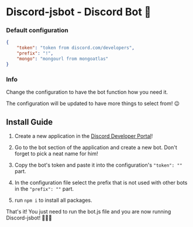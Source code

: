 # Discord-jsbot - Discord Bot 🤖
### Default configuration

```json
{
    "token": "token from discord.com/developers",
    "prefix": "!",
    "mongo": "mongourl from mongoatlas"
}
```

### Info

Change the configuration to have the bot function how you need it.

The configuration will be updated to have more things to select from! 😉

## Install Guide


1. Create a new application in the [Discord Developer Portal][DiscordDeveloperPortal]!
 
2. Go to the bot section of the application and create a new bot. Don't forget to pick a neat name for him!
 
3. Copy the bot's token and paste it into the configuration's `"token": ""` part.
 
4. In the configuration file select the prefix that is not used with other bots in the `"prefix": ""` part.

5. run `npm i` to install all packages.


That's it! You just need to run the bot.js file and you are now running Discord-jsbot! 🎉🎉🎉

[DiscordDeveloperPortal]: https://discord.com/developers/applications
